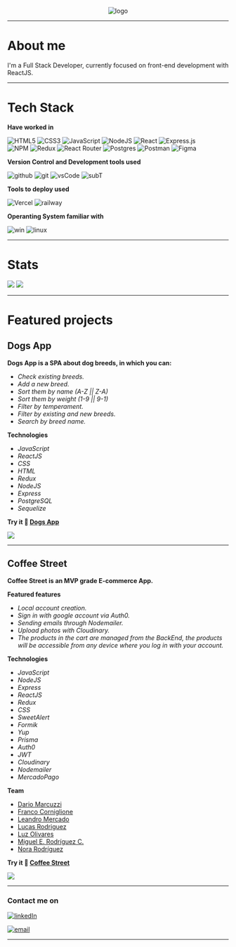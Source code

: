 <p align='center'>
  <img src='https://res.cloudinary.com/db6aq84ze/image/upload/v1667866893/Letras_blanca_b7z142.png' alt='logo'/>
</p>


---
# About me

  I'm a Full Stack Developer, currently focused on front-end development with ReactJS.

---
# Tech Stack

**Have worked in**

  ![HTML5](https://img.shields.io/badge/HTML5-E34F26?style=for-the-badge&logo=html5&logoColor=white) 
  ![CSS3](https://img.shields.io/badge/css3-%231572B6.svg?style=for-the-badge&logo=css3&logoColor=white) 
  ![JavaScript](https://img.shields.io/badge/JavaScript-F7DF1E?style=for-the-badge&logo=javascript&logoColor=black)
  ![NodeJS](https://img.shields.io/badge/Node.js-43853D?style=for-the-badge&logo=node.js&logoColor=white) 
  ![React](https://img.shields.io/badge/react-%2320232a.svg?style=for-the-badge&logo=react&logoColor=%2361DAFB) 
  ![Express.js](https://img.shields.io/badge/express.js-%23404d59.svg?style=for-the-badge&logo=express&logoColor=%2361DAFB)  
  ![NPM](https://img.shields.io/badge/NPM-%23000000.svg?style=for-the-badge&logo=npm&logoColor=white) 
  ![Redux](https://img.shields.io/badge/redux-%23593d88.svg?style=for-the-badge&logo=redux&logoColor=white) 
  ![React Router](https://img.shields.io/badge/React_Router-CA4245?style=for-the-badge&logo=react-router&logoColor=white) 
  ![Postgres](https://img.shields.io/badge/postgres-%23316192.svg?style=for-the-badge&logo=postgresql&logoColor=white) 
  ![Postman](https://img.shields.io/badge/Postman-FF6C37?style=for-the-badge&logo=postman&logoColor=white) 
  ![Figma](https://img.shields.io/badge/figma-%23F24E1E.svg?style=for-the-badge&logo=figma&logoColor=white) 
 
 **Version Control and Development tools used**

  ![github](https://img.shields.io/badge/GitHub-100000?style=for-the-badge&logo=github&logoColor=white)
  ![git](https://img.shields.io/badge/GIT-E44C30?style=for-the-badge&logo=git&logoColor=white)
  ![vsCode](https://img.shields.io/badge/Visual_Studio_Code-0078D4?style=for-the-badge&logo=visual%20studio%20code&logoColor=white)
  ![subT](https://img.shields.io/badge/sublime_text-%23575757.svg?&style=for-the-badge&logo=sublime-text&logoColor=important)


 **Tools to deploy used**

  ![Vercel](https://img.shields.io/badge/vercel-%23000000.svg?style=for-the-badge&logo=vercel&logoColor=white) 
  ![railway](https://img.shields.io/badge/railway-%23000000.svg?style=for-the-badge&logo=railway&logoColor=white)
  


**Operanting System familiar with**

  ![win](https://img.shields.io/badge/Windows-0078D6?style=for-the-badge&logo=windows&logoColor=white)
  ![linux](https://img.shields.io/badge/Linux-FCC624?style=for-the-badge&logo=linux&logoColor=black)

---
# Stats


<img src='https://github-readme-stats.vercel.app/api/top-langs/?username=mrbluegru&theme=github_dark&layout=compact' />

<img src="https://github-readme-stats.vercel.app/api?username=mrbluegru&count_private=true&theme=github_dark&show_icons=true" />


---
# Featured projects

## **Dogs App**

  **Dogs App is a SPA about dog breeds, in which you can:**

- *Check existing breeds.*    
- *Add a new breed.*    
- *Sort them by name (A-Z || Z-A)*    
- *Sort them by weight (1-9 || 9-1)*    
- *Filter by temperament.*    
- *Filter by existing and new breeds.*    
- *Search by breed name.*    

**Technologies**
- *JavaScript*
- *ReactJS*
- *CSS*
- *HTML*
- *Redux*
- *NodeJS*
- *Express*
- *PostgreSQL*
- *Sequelize*

**Try it 🚀 <a href="https://dogs-app-olive.vercel.app/" target="_blank" rel="noreferrer">Dogs App</a>**

  <img src="./gif/dogsApp.gif"/> 

---
## **Coffee Street**

  **Coffee Street is an MVP grade E-commerce App.**

  **Featured features**
  - *Local account creation.*    
  - *Sign in with google account via Auth0.*    
  - *Sending emails through Nodemailer.*    
  - *Upload photos with Cloudinary.*    
  - *The products in the cart are managed from the BackEnd, the products will be accessible from any device where you log in with your account.*    

  **Technologies**
  - *JavaScript*
  - *NodeJS*
  - *Express* 
  - *ReactJS*
  - *Redux*
  - *CSS*
  - *SweetAlert*
  - *Formik*
  - *Yup*
  - *Prisma*
  - *Auth0*
  - *JWT*
  - *Cloudinary*
  - *Nodemailer*
  - *MercadoPago*


  **Team**
  - <a href="https://github.com/DarioMarcuzzi" target="_blank" rel="noreferrer">Dario Marcuzzi</a>  
  - <a href="https://github.com/francormin" target="_blank" rel="noreferrer">Franco Corniglione</a>  
  - <a href="https://github.com/leamercado" target="_blank" rel="noreferrer">Leandro Mercado</a>  
  - <a href="https://github.com/lucasezr" target="_blank" rel="noreferrer">Lucas Rodriguez</a>  
  - <a href="https://github.com/DaianaOli" target="_blank" rel="noreferrer">Luz Olivares</a>  
  - <a href="https://github.com/mrbluegru" target="_blank" rel="noreferrer">Miguel E. Rodríguez C.</a>  
  - <a href="https://github.com/noravers" target="_blank" rel="noreferrer">Nora Rodríguez</a>  
  
**Try it 🚀 <a href="https://coffee-street-front-end.vercel.app" target="_blank" rel="noreferrer">Coffee Street</a>**

<img src="./gif/coffeeStreet.gif" />

---
### Contact me on 

<a href="https://www.linkedin.com/in/mrbluegru/" target="_blank" rel="noreferrer">![linkedIn](https://img.shields.io/badge/linkedin-0078D6?style=for-the-badge&logo=linkedin&logoColor=white)</a>

<a href="mailto:miguelrodriguezmbg@gmail.com" target="_blank" rel="noreferrer">![email](https://img.shields.io/badge/gmail-0078D6?style=for-the-badge&logo=gmail&logoColor=white)</a>

---
